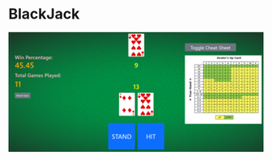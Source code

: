 # BlackJack

![BlackJack Game Screenshot](https://github.com/Fennessy10/BlackJack/blob/main/Screenshot%202025-07-25%20121302.png?raw=true)

